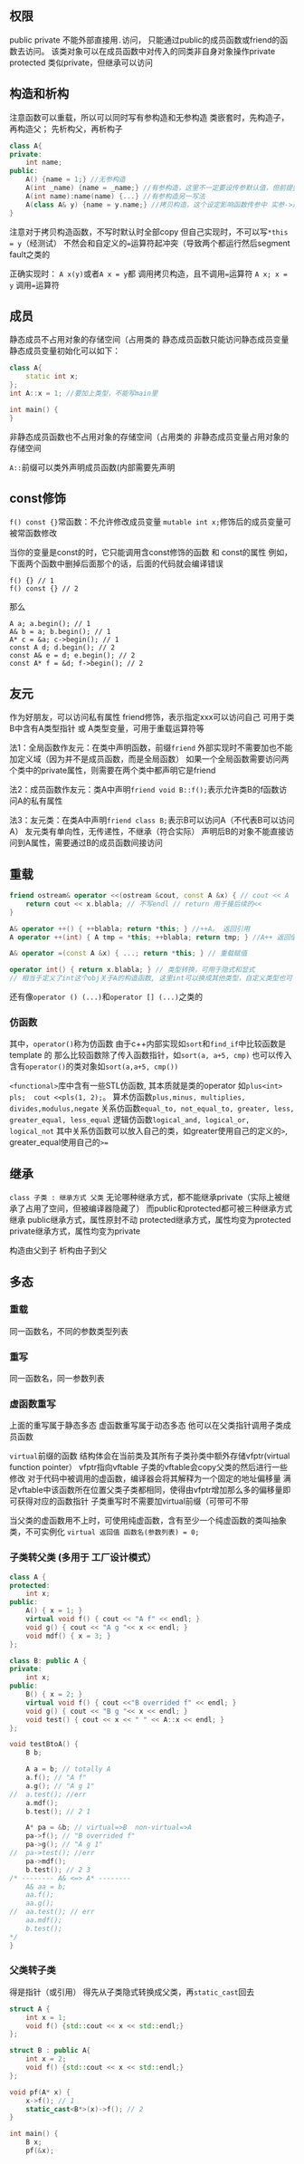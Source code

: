 ## 权限
public
private 不能外部直接用`.`访问， 只能通过public的成员函数或friend的函数去访问。 该类对象可以在成员函数中对传入的同类非自身对象操作private
protected 类似private，但继承可以访问

## 构造和析构
注意函数可以重载，所以可以同时写有参构造和无参构造
类嵌套时，先构造子，再构造父； 先析构父，再析构子
```c++
class A{
private:
    int name;
public:
    A() {name = 1;} //无参构造
    A(int _name) {name = _name;} //有参构造，这里不一定要设传参默认值，但前提要写无参构造
    A(int name):name(name) {...} //有参构造另一写法
    A(class A& y) {name = y.name;} //拷贝构造，这个设定影响函数传参中 实参->形参 那一步
}
```
注意对于拷贝构造函数，不写时默认时全部copy
但自己实现时，不可以写`*this = y`（经测试）
不然会和自定义的`=`运算符起冲突（导致两个都运行然后segment fault之类的

正确实现时：
`A x(y)`或者`A x = y`都 调用拷贝构造，且不调用`=`运算符
`A x; x = y` 调用`=`运算符

## 成员
静态成员不占用对象的存储空间（占用类的
静态成员函数只能访问静态成员变量
静态成员变量初始化可以如下：
```c++
class A{
    static int x;
};
int A::x = 1; //要加上类型，不能写main里

int main() {
}
```

非静态成员函数也不占用对象的存储空间（占用类的
非静态成员变量占用对象的存储空间

`A::`前缀可以类外声明成员函数(内部需要先声明

## const修饰
`f() const {}`常函数：不允许修改成员变量
`mutable int x;`修饰后的成员变量可被常函数修改

当你的变量是const的时，它只能调用含const修饰的函数 和 const的属性
例如，下面两个函数中删掉后面那个的话，后面的代码就会编译错误
```
f() {} // 1
f() const {} // 2
```
那么
```
A a; a.begin(); // 1
A& b = a; b.begin(); // 1
A* c = &a; c->begin(); // 1
const A d; d.begin(); // 2
const A& e = d; e.begin(); // 2
const A* f = &d; f->begin(); // 2
```


## 友元
作为好朋友，可以访问私有属性
friend修饰，表示指定xxx可以访问自己
可用于类B中含有A类型指针 或 A类型变量，可用于重载运算符等

法1：全局函数作友元：在类中声明函数，前缀`friend`
外部实现时不需要加也不能加定义域（因为并不是成员函数，而是全局函数）
如果一个全局函数需要访问两个类中的private属性，则需要在两个类中都声明它是friend

法2：成员函数作友元：类A中声明`friend void B::f();`表示允许类B的f函数访问A的私有属性

法3：友元类：在类A中声明`friend class B;`表示B可以访问A（不代表B可以访问A）
友元类有单向性，无传递性，不继承（符合实际）
声明后B的对象不能直接访问到A属性，需要通过B的成员函数间接访问

## 重载
```c++
friend ostream& operator <<(ostream &cout, const A &x) { // cout << A
    return cout << x.blabla; // 不写endl // return 用于接后续的<<
}

A& operator ++() { ++blabla; return *this; } //++A。 返回引用
A operator ++(int) { A tmp = *this; ++blabla; return tmp; } //A++ 返回值

A& operator =(const A &x) { ...; return *this; } // 重载赋值

operator int() { return x.blabla; } // 类型转换，可用于隐式和显式
// 相当于定义了int这个obj关于A的构造函数, 这里int可以换成其他类型，自定义类型也可
```
还有像`operator () (...)`和`operator [] (...)`之类的

### 仿函数
其中，`operator()`称为仿函数
由于c++内部实现如`sort`和`find_if`中比较函数是template 的
那么比较函数除了传入函数指针，如`sort(a, a+5, cmp)`
也可以传入含有`operator()`的类对象如`sort(a,a+5, cmp())`

`<functional>`库中含有一些STL仿函数, 其本质就是类的operator
如`plus<int> pls;  cout <<pls(1, 2);`。 
算术仿函数`plus,minus, multiplies, divides,modulus,negate`
关系仿函数`equal_to, not_equal_to, greater, less, greater_equal, less_equal`
逻辑仿函数`logical_and, logical_or, logical_not`
其中关系仿函数可以放入自己的类，如greater使用自己的定义的`>`, greater_equal使用自己的`>=`

## 继承
`class 子类 : 继承方式 父类`
无论哪种继承方式，都不能继承private（实际上被继承了占用了空间，但被编译器隐藏了）
而public和protected都可被三种继承方式继承
public继承方式，属性原封不动
protected继承方式，属性均变为protected
private继承方式，属性均变为private

构造由父到子
析构由子到父

## 多态
### 重载
同一函数名，不同的参数类型列表

### 重写
同一函数名，同一参数列表

### 虚函数重写
上面的重写属于静态多态
虚函数重写属于动态多态
他可以在父类指针调用子类成员函数

`virtual`前缀的函数
结构体会在当前类及其所有子类孙类中额外存储vfptr(virtual function pointer）
vfptr指向vftable
子类的vftable会copy父类的然后进行一些修改
对于代码中被调用的虚函数，编译器会将其解释为一个固定的地址偏移量
满足vftable中该函数所在位置父类子类都相同，使得由vfptr增加那么多的偏移量即可获得对应的函数指针
子类重写时不需要加virtual前缀（可带可不带

当父类的虚函数用不上时，可使用纯虚函数，含有至少一个纯虚函数的类叫抽象类，不可实例化
`virtual 返回值 函数名(参数列表) = 0;`

### 子类转父类 (多用于 工厂设计模式）
```c++
class A {  
protected:
	int x;
public:  
	A() { x = 1; }
    virtual void f() { cout << "A f" << endl; }  
    void g() { cout << "A g "<< x << endl; }  
	void mdf() { x = 3; }
};  

class B: public A {  
private:
	int x;
public:  
	B() { x = 2; }
    virtual void f() { cout <<"B overrided f" << endl; }  
    void g() { cout << "B g "<< x << endl; }  
    void test() { cout << x << " " << A::x << endl; }  
};  

void testBtoA() {
    B b;  

	A a = b; // totally A
	a.f(); // "A f"
	a.g(); // "A g 1"
//  a.test(); //err
	a.mdf();
	b.test(); // 2 1

	A* pa = &b; // virtual=>B  non-virtual=>A
	pa->f(); // "B overrided f"
	pa->g(); // "A g 1"
//  pa->test(); //err
	pa->mdf();
	b.test(); // 2 3
/* -------- A& <=> A* --------
	A& aa = b; 
	aa.f(); 
	aa.g(); 
//  aa.test(); // err
	aa.mdf();
	b.test();
*/
}
```

### 父类转子类
得是指针（或引用）
得先从子类隐式转换成父类，再`static_cast`回去
```c++
struct A {
	int x = 1;
	void f() {std::cout << x << std::endl;}
};

struct B : public A{
	int x = 2;
	void f() {std::cout << x << std::endl;}
};

void pf(A* x) {
	x->f(); // 1
	static_cast<B*>(x)->f(); // 2
}

int main() {
	B x;
	pf(&x); 
```